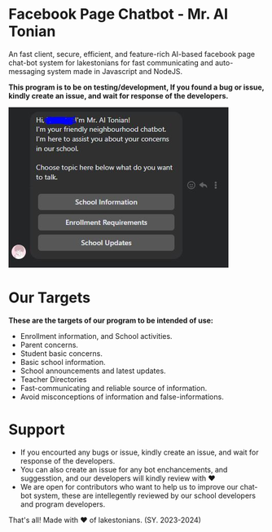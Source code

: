 # Facebook Page Chatbot - Mr. AI Tonian

An fast client, secure, efficient, and feature-rich AI-based facebook page chat-bot system for lakestonians for fast communicating and auto-messaging system made in Javascript and NodeJS.

**This program is to be on testing/development, If you found a bug or issue, kindly create an issue, and wait for response of the developers.**

[![](https://raw.githubusercontent.com/lbnhs/fbpage-chatbot/main/example.jpg)](https://github.com/lbnhs/fbpage-chatbot)

# Our Targets
**These are the targets of our program to be intended of use:**
- Enrollment information, and School activities.
- Parent concerns.
- Student basic concerns.
- Basic school information.
- School announcements and latest updates.
- Teacher Directories
- Fast-communicating and reliable source of information.
- Avoid misconceptions of information and false-informations.

# Support
- If you encourted any bugs or issue, kindly create an issue, and wait for response of the developers.
- You can also create an issue for any bot enchancements, and suggesstion, and our developers will kindly review with :heart:
- We are open for contributors who want to help us to improve our chat-bot system, these are intellegently reviewed by our school developers and program developers.

That's all! Made with :heart: of lakestonians. (SY. 2023-2024)